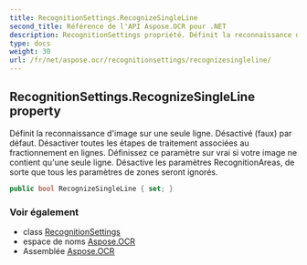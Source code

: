 ```yaml
---
title: RecognitionSettings.RecognizeSingleLine
second_title: Référence de l'API Aspose.OCR pour .NET
description: RecognitionSettings propriété. Définit la reconnaissance dimage sur une seule ligne. Désactivé faux par défaut. Désactiver toutes les étapes de traitement associées au fractionnement en lignes. Définissez ce paramètre sur vrai si votre image ne contient quune seule ligne. Désactive les paramètres RecognitionAreas de sorte que tous les paramètres de zones seront ignorés.
type: docs
weight: 30
url: /fr/net/aspose.ocr/recognitionsettings/recognizesingleline/
---
```

## RecognitionSettings.RecognizeSingleLine property

Définit la reconnaissance d'image sur une seule ligne. Désactivé (faux) par défaut. Désactiver toutes les étapes de traitement associées au fractionnement en lignes. Définissez ce paramètre sur vrai si votre image ne contient qu'une seule ligne. Désactive les paramètres RecognitionAreas, de sorte que tous les paramètres de zones seront ignorés.

```csharp
public bool RecognizeSingleLine { set; }
```

### Voir également

* class [RecognitionSettings](../)
* espace de noms [Aspose.OCR](../../recognitionsettings/)
* Assemblée [Aspose.OCR](../../../)


